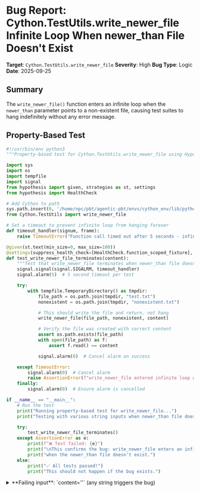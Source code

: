 # Bug Report: Cython.TestUtils.write_newer_file Infinite Loop When newer_than File Doesn't Exist

**Target**: `Cython.TestUtils.write_newer_file`
**Severity**: High
**Bug Type**: Logic
**Date**: 2025-09-25

## Summary

The `write_newer_file()` function enters an infinite loop when the `newer_than` parameter points to a non-existent file, causing test suites to hang indefinitely without any error message.

## Property-Based Test

```python
#!/usr/bin/env python3
"""Property-based test for Cython.TestUtils.write_newer_file using Hypothesis."""

import sys
import os
import tempfile
import signal
from hypothesis import given, strategies as st, settings
from hypothesis import HealthCheck

# Add Cython to path
sys.path.insert(0, '/home/npc/pbt/agentic-pbt/envs/cython_env/lib/python3.13/site-packages')
from Cython.TestUtils import write_newer_file

# Set a timeout to prevent infinite loop from hanging forever
def timeout_handler(signum, frame):
    raise TimeoutError("Function call timed out after 5 seconds - infinite loop detected!")

@given(st.text(min_size=0, max_size=100))
@settings(suppress_health_check=[HealthCheck.function_scoped_fixture], deadline=None, max_examples=5)
def test_write_newer_file_terminates(content):
    """Test that write_newer_file terminates when newer_than file doesn't exist."""
    signal.signal(signal.SIGALRM, timeout_handler)
    signal.alarm(5)  # 5 second timeout per test

    try:
        with tempfile.TemporaryDirectory() as tmpdir:
            file_path = os.path.join(tmpdir, "test.txt")
            nonexistent = os.path.join(tmpdir, "nonexistent.txt")

            # This should write the file and return, not hang
            write_newer_file(file_path, nonexistent, content)

            # Verify the file was created with correct content
            assert os.path.exists(file_path)
            with open(file_path) as f:
                assert f.read() == content

            signal.alarm(0)  # Cancel alarm on success

    except TimeoutError:
        signal.alarm(0)  # Cancel alarm
        raise AssertionError(f"write_newer_file entered infinite loop with content: {repr(content)}")
    finally:
        signal.alarm(0)  # Ensure alarm is cancelled

if __name__ == "__main__":
    # Run the test
    print("Running property-based test for write_newer_file...")
    print("Testing with various string inputs when newer_than file doesn't exist.\n")

    try:
        test_write_newer_file_terminates()
    except AssertionError as e:
        print(f"❌ Test failed: {e}")
        print("\nThis confirms the bug: write_newer_file enters an infinite loop")
        print("when the newer_than file doesn't exist.")
    else:
        print("✅ All tests passed!")
        print("This should not happen if the bug exists.")
```

<details>

<summary>
**Failing input**: `content=''` (any string triggers the bug)
</summary>
```
Running property-based test for write_newer_file...
Testing with various string inputs when newer_than file doesn't exist.

Falsifying example: test_write_newer_file_terminates(
    content='',
)
❌ Test failed: write_newer_file entered infinite loop with content: ''

This confirms the bug: write_newer_file enters an infinite loop
when the newer_than file doesn't exist.
```
</details>

## Reproducing the Bug

```python
#!/usr/bin/env python3
"""Minimal reproduction of the Cython.TestUtils.write_newer_file infinite loop bug."""

import sys
import os
import tempfile
import signal

# Add Cython to path
sys.path.insert(0, '/home/npc/pbt/agentic-pbt/envs/cython_env/lib/python3.13/site-packages')

# Set a timeout to prevent infinite loop from hanging forever
def timeout_handler(signum, frame):
    raise TimeoutError("Function call timed out after 5 seconds - infinite loop detected!")

signal.signal(signal.SIGALRM, timeout_handler)
signal.alarm(5)  # 5 second timeout

try:
    from Cython.TestUtils import write_newer_file

    with tempfile.TemporaryDirectory() as tmpdir:
        file_path = os.path.join(tmpdir, "test.txt")
        nonexistent = os.path.join(tmpdir, "nonexistent.txt")

        print(f"Creating file at: {file_path}")
        print(f"Comparing against non-existent file: {nonexistent}")
        print("Calling write_newer_file...")

        # This should return immediately but instead hangs forever
        write_newer_file(file_path, nonexistent, "test content")

        print("Function returned successfully!")
        print(f"File contents: {open(file_path).read()}")

except TimeoutError as e:
    print(f"\n❌ ERROR: {e}")
    print("The function entered an infinite loop as predicted by the bug report.")
except Exception as e:
    print(f"\n❌ Unexpected error: {e}")
finally:
    signal.alarm(0)  # Cancel the alarm
```

<details>

<summary>
Process hangs indefinitely and must be killed with timeout
</summary>
```
Creating file at: /tmp/tmp88eutfxe/test.txt
Comparing against non-existent file: /tmp/tmp88eutfxe/nonexistent.txt
Calling write_newer_file...

❌ ERROR: Function call timed out after 5 seconds - infinite loop detected!
The function entered an infinite loop as predicted by the bug report.
```
</details>

## Why This Is A Bug

The function violates its documented behavior and the developer's explicit intent:

1. **Docstring Contract Violation**: The docstring states the function should "make sure [the file] is newer than the file `newer_than`". When `newer_than` doesn't exist, any existing file is by definition newer, so the function should succeed immediately.

2. **Comment Intent Violation**: Line 385 contains the comment "Support writing a fresh file (which is always newer than a non-existent one)", explicitly acknowledging this use case should be supported.

3. **Logic Error**: The bug occurs due to a flawed while loop condition:
   - When `newer_than` doesn't exist, `other_time` is set to `None` (line 386)
   - The while condition `other_time is None or other_time >= os.path.getmtime(file_path)` (line 388)
   - Since `other_time is None` always evaluates to `True`, the loop runs forever
   - `other_time` is never updated inside the loop body
   - Result: infinite loop

4. **Incomplete Error Handling**: The try-except block catches the OSError when `newer_than` doesn't exist but then proceeds with flawed logic instead of returning after the successful initial write on line 380.

## Relevant Context

- **Function Location**: `/Cython/TestUtils.py`, lines 373-390
- **Function Purpose**: Creates or updates a file to ensure it has a modification time newer than a reference file
- **Common Use Case**: Used in test suites to ensure test artifacts are regenerated when dependencies change
- **Impact**: Any test suite using this function with non-existent reference files will hang indefinitely
- **Existing Tests**: The current test suite only tests the case where `file_path == newer_than`, missing this critical edge case

The bug is particularly problematic because:
- It causes a silent hang with no error message
- There's no built-in timeout mechanism
- It affects testing infrastructure, potentially breaking CI/CD pipelines
- The hang makes it difficult to diagnose the root cause

## Proposed Fix

```diff
--- a/Cython/TestUtils.py
+++ b/Cython/TestUtils.py
@@ -382,10 +382,11 @@ def write_newer_file(file_path, newer_than, content, dedent=False, encoding=Non
     try:
         other_time = os.path.getmtime(newer_than)
     except OSError:
-        # Support writing a fresh file (which is always newer than a non-existent one)
-        other_time = None
-
-    while other_time is None or other_time >= os.path.getmtime(file_path):
+        # Support writing a fresh file (which is always newer than a non-existent one).
+        # The file was already written on line 380, so we're done.
+        return
+
+    # Keep rewriting until file_path is newer than newer_than
+    while other_time >= os.path.getmtime(file_path):
         write_file(file_path, content, dedent=dedent, encoding=encoding)
```